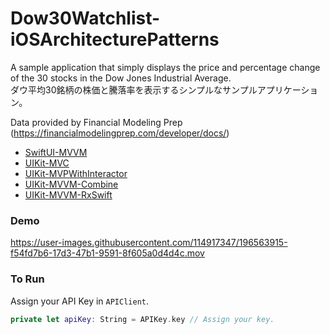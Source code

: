 # Dow30Watchlist-iOSArchitecturePatterns

A sample application that simply displays the price and percentage change of the 30 stocks in the Dow Jones Industrial Average.  
ダウ平均30銘柄の株価と騰落率を表示するシンプルなサンプルアプリケーション。

Data provided by Financial Modeling Prep (https://financialmodelingprep.com/developer/docs/)

- [SwiftUI-MVVM](https://github.com/oshio07/Dow30Watchlist-iOSArchitecturePatterns/tree/main/SwiftUI-MVVM%20)
- [UIKit-MVC](https://github.com/oshio07/Dow30Watchlist-iOSArchitecturePatterns/tree/main/UIKit-MVC%20)
- [UIKit-MVPWithInteractor](https://github.com/oshio07/Dow30Watchlist-iOSArchitecturePatterns/tree/main/UIKit-MVPWithInteractor)
- [UIKit-MVVM-Combine](https://github.com/oshio07/Dow30Watchlist-iOSArchitecturePatterns/tree/main/UIKit-MVVM-Combine%20)
- [UIKit-MVVM-RxSwift](https://github.com/oshio07/Dow30Watchlist-iOSArchitecturePatterns/tree/main/UIKit-MVVM-RxSwift%20)

### Demo

https://user-images.githubusercontent.com/114917347/196563915-f54fd7b6-17d3-47b1-9591-8f605a0d4d4c.mov

### To Run
Assign your API Key in `APIClient`.

```swift
private let apiKey: String = APIKey.key // Assign your key.
```
